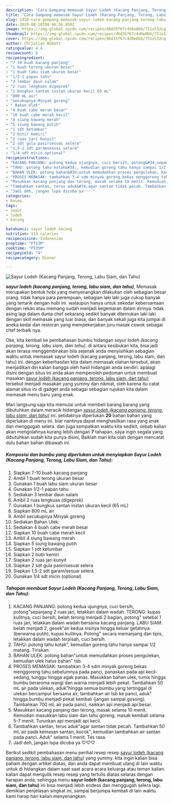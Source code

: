 ```yaml
---
description: "Cara Gampang memasak Sayur Lodeh (Kacang Panjang, Terong, Labu Siam, dan Tahu), Lezat Sekali"
title: "Cara Gampang memasak Sayur Lodeh (Kacang Panjang, Terong, Labu Siam, dan Tahu), Lezat Sekali"
slug: 1410-cara-gampang-memasak-sayur-lodeh-kacang-panjang-terong-labu-siam-dan-tahu-lezat-sekali
date: 2020-08-10T08:46:56.950Z
image: https://img-global.cpcdn.com/recipes/d6d35f67c4d8e8bb/751x532cq70/sayur-lodeh-kacang-panjang-terong-labu-siam-dan-tahu-foto-resep-utama.jpg
thumbnail: https://img-global.cpcdn.com/recipes/d6d35f67c4d8e8bb/751x532cq70/sayur-lodeh-kacang-panjang-terong-labu-siam-dan-tahu-foto-resep-utama.jpg
cover: https://img-global.cpcdn.com/recipes/d6d35f67c4d8e8bb/751x532cq70/sayur-lodeh-kacang-panjang-terong-labu-siam-dan-tahu-foto-resep-utama.jpg
author: Christian Abbott
ratingvalue: 4.4
reviewcount: 6
recipeingredient:
- "7-10 buah kacang panjang"
- "1 buah terong ukuran besar"
- "1 buah labu siam ukuran besar"
- "1/2-1 papan tahu"
- "3 lembar daun salam"
- "2 ruas lengkuas digeprek"
- "1 bungkus santan instan ukuran kecil 65 mL"
- "800 mL air"
- "secukupnya Minyak goreng"
- " Bahan Ulek"
- "4 buah cabe merah besar"
- "10 buah cabe merah kecil"
- "4 siung bawang merah"
- "5 siung bawang putih"
- "1 sdt ketumbar"
- "2 butir kemiri"
- "2 ruas jari kunyit"
- "2 sdt gula pasirsesuai selera"
- "1,5-2 sdt garamsesuai selera"
- "1/4 sdt micin optional"
recipeinstructions:
- "KACANG PANJANG: potong kedua ujungnya, cuci bersih, potong&#34;sepanjang 2 ruas jari, letakkan dalam wadah. TERONG: kupas kulitnya, cuci bersih, belah terong menjadi 2 bagian, potong&#34; setebal 1 ruas jari, letakkan dalam wadah bersama kacang panjang. LABU SIAM: belah menjadi 2, gesek&#34;an kedua sisinya hingga keluar getahnya (berwarna putih), kupas kulitnya. Potong&#34; secara memanjang dan tipis, letakkan dalam wadah terpisah, cuci bersih."
- "TAHU: potong tahu kotak&#34;, kemudian goreng tahu hanya sampai 1/2 matang. Tiriskan."
- "BAHAN ULEK: potong bahan&#34;untuk memudahkan proses pengulekan, kemudian ulek halus bahan&#34; tsb."
- "PROSES MEMASAK: tambahkan 3-4 sdm minyak goreng bekas menggoreng tahu sebelumnya pada panci, panaskan pada api kecil-sedang, tunggu hingga agak panas. Masukkan bahan ulek, tumis hingga bumbu beraroma wangi dan warna menjadi lebih pekat. Tambahkan 50 mL air pada ulekan, aduk&#34;hingga semua bumbu yang tertinggal di ulekan bercampur bersama air, tambahkan air tsb ke panci, aduk&#34; hingga bumbu menjadi pekat kembali (jangan sampai gosong). Tambahkan 700 mL air pada panci, naikkan api menjadi api besar."
- "Masukkan kacang panjang dan terong, masak selama 10 menit. Kemudian masukkan labu siam dan tahu goreng, masak kembali selama 5-7 menit. Turunkan api menjadi api kecil."
- "Tambahkan santan, terus aduk&#34;agar santan tidak pecah. Tambahkan 50 mL air pada kemasan santan, kocok&#34;, kemudian tambahkan air santan pada panci. Aduk&#34; selama 1 menit. Tes rasa."
- "Jadi deh, jangan lupa dicoba ya ♡♡♡"
categories:
- Resep
tags:
- sayur
- lodeh
- kacang

katakunci: sayur lodeh kacang 
nutrition: 113 calories
recipecuisine: Indonesian
preptime: "PT13M"
cooktime: "PT35M"
recipeyield: "4"
recipecategory: Dinner

---
```



![Sayur Lodeh (Kacang Panjang, Terong, Labu Siam, dan Tahu)](https://img-global.cpcdn.com/recipes/d6d35f67c4d8e8bb/751x532cq70/sayur-lodeh-kacang-panjang-terong-labu-siam-dan-tahu-foto-resep-utama.jpg)

<b><i>sayur lodeh (kacang panjang, terong, labu siam, dan tahu)</i></b>, Memasak merupakan bentuk hobi yang menyenangkan dilakukan oleh sebagian besar orang. tidak hanya para perempuan, sebagian laki laki juga cukup banyak yang tertarik dengan hobi ini. walaupun hanya untuk sekedar kebersamaan dengan rekan atau memang sudah menjadi kegemaran dalam dirinya. tidak asing lagi dalam dunia chef sekarang sedikit banyak ditemukan laki laki dengan skill memasak yang luar biasa, dan banyak sekali juga kita jumpai di aneka kedai dan restoran yang mempekerjakan juru masak cowok sebagai chef terbaik nya.



Oke, kita kembali ke pembahasan bumbu hidangan <i>sayur lodeh (kacang panjang, terong, labu siam, dan tahu)</i>. di antara kesibukan kita, bisa jadi akan terasa menggembirakan bila sejenak anda menyisihkan sebagian waktu untuk memasak sayur lodeh (kacang panjang, terong, labu siam, dan tahu) ini. dengan keberhasilan kita dalam memasak olahan tersebut, akan menjadikan diri kalian bangga oleh hasil hidangan anda sendiri. apalagi disini dengan situs ini anda akan memperoleh pedoman untuk membuat masakan <u>sayur lodeh (kacang panjang, terong, labu siam, dan tahu)</u> tersebut menjadi masakan yang yummy dan nikmat, oleh karena itu catat alamat situs ini di gadget anda sebagai sebagian rujukan kita dalam memasak menu baru yang enak.


Mari langsung saja kita memulai untuk membeli barang barang yang dibutuhkan dalam meracik hidangan <u><i>sayur lodeh (kacang panjang, terong, labu siam, dan tahu)</i></u> ini. setidaknya diperlukan <b>20</b> bahan bahan yang diperlukan di menu ini. biar nantinya dapat menghasilkan rasa yang enak dan menggugah selera. dan juga sempatkan waktu kita sedikit, sebab kalian akan mengolahnya kurang lebih dengan <b>7</b> tahapan. saya ingin segala yang dibutuhkan sudah kita punya disini, Baiklah mari kita olah dengan mencatat dulu bahan bahan dibawah ini.

<!--inarticleads1-->

##### Komposisi dan bumbu yang diperlukan untuk menyiapkan Sayur Lodeh (Kacang Panjang, Terong, Labu Siam, dan Tahu):

1. Siapkan 7-10 buah kacang panjang
1. Ambil 1 buah terong ukuran besar
1. Gunakan 1 buah labu siam ukuran besar
1. Gunakan 1/2-1 papan tahu
1. Sediakan 3 lembar daun salam
1. Ambil 2 ruas lengkuas (digeprek)
1. Gunakan 1 bungkus santan instan ukuran kecil (65 mL)
1. Siapkan 800 mL air
1. Ambil secukupnya Minyak goreng
1. Sediakan  Bahan Ulek:
1. Sediakan 4 buah cabe merah besar
1. Siapkan 10 buah cabe merah kecil
1. Ambil 4 siung bawang merah
1. Siapkan 5 siung bawang putih
1. Siapkan 1 sdt ketumbar
1. Siapkan 2 butir kemiri
1. Siapkan 2 ruas jari kunyit
1. Siapkan 2 sdt gula pasir/sesuai selera
1. Siapkan 1,5-2 sdt garam/sesuai selera
1. Gunakan 1/4 sdt micin (optional)




<!--inarticleads2-->

##### Tahapan membuat Sayur Lodeh (Kacang Panjang, Terong, Labu Siam, dan Tahu):

1. KACANG PANJANG: potong kedua ujungnya, cuci bersih, potong&#34;sepanjang 2 ruas jari, letakkan dalam wadah. TERONG: kupas kulitnya, cuci bersih, belah terong menjadi 2 bagian, potong&#34; setebal 1 ruas jari, letakkan dalam wadah bersama kacang panjang. LABU SIAM: belah menjadi 2, gesek&#34;an kedua sisinya hingga keluar getahnya (berwarna putih), kupas kulitnya. Potong&#34; secara memanjang dan tipis, letakkan dalam wadah terpisah, cuci bersih.
1. TAHU: potong tahu kotak&#34;, kemudian goreng tahu hanya sampai 1/2 matang. Tiriskan.
1. BAHAN ULEK: potong bahan&#34;untuk memudahkan proses pengulekan, kemudian ulek halus bahan&#34; tsb.
1. PROSES MEMASAK: tambahkan 3-4 sdm minyak goreng bekas menggoreng tahu sebelumnya pada panci, panaskan pada api kecil-sedang, tunggu hingga agak panas. Masukkan bahan ulek, tumis hingga bumbu beraroma wangi dan warna menjadi lebih pekat. Tambahkan 50 mL air pada ulekan, aduk&#34;hingga semua bumbu yang tertinggal di ulekan bercampur bersama air, tambahkan air tsb ke panci, aduk&#34; hingga bumbu menjadi pekat kembali (jangan sampai gosong). Tambahkan 700 mL air pada panci, naikkan api menjadi api besar.
1. Masukkan kacang panjang dan terong, masak selama 10 menit. Kemudian masukkan labu siam dan tahu goreng, masak kembali selama 5-7 menit. Turunkan api menjadi api kecil.
1. Tambahkan santan, terus aduk&#34;agar santan tidak pecah. Tambahkan 50 mL air pada kemasan santan, kocok&#34;, kemudian tambahkan air santan pada panci. Aduk&#34; selama 1 menit. Tes rasa.
1. Jadi deh, jangan lupa dicoba ya ♡♡♡




Berikut sedikit pembahasan menu perihal resep resep <u>sayur lodeh (kacang panjang, terong, labu siam, dan tahu)</u> yang yummy. kita ingin kalian bisa paham dengan artikel diatas, dan anda dapat membuat ulang di lain waktu untuk di hidangkan dalam saat saat acara acara keluarga atau teman kalian. kalian dapat mengulik resep resep yang tertulis diatas selaras dengan harapan anda, sehingga menu <b>sayur lodeh (kacang panjang, terong, labu siam, dan tahu)</b> ini bisa menjadi lebih endess dan menggugah selera lagi. demikian penjelasan singkat ini, sampai berjumpa kembali di lain waktu. kami harap hari kalian menyenangkan.
